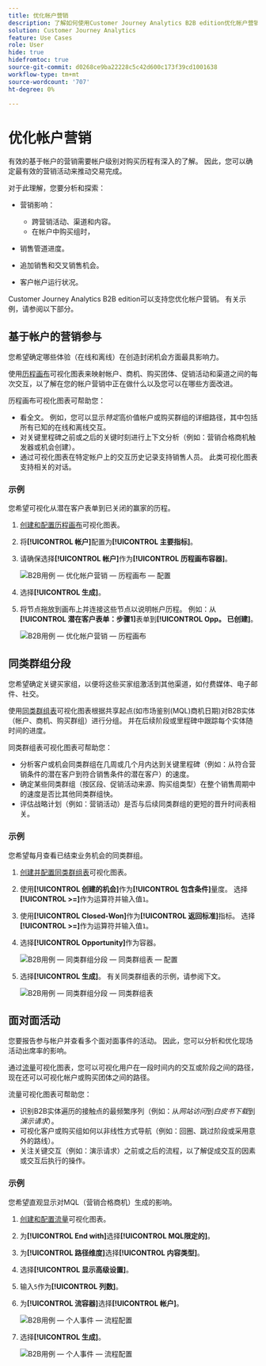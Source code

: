 ```yaml
---
title: 优化帐户营销
description: 了解如何使用Customer Journey Analytics B2B edition优化帐户营销。
solution: Customer Journey Analytics
feature: Use Cases
role: User
hide: true
hidefromtoc: true
source-git-commit: d0268ce9ba22228c5c42d600c173f39cd1001638
workflow-type: tm+mt
source-wordcount: '707'
ht-degree: 0%

---
```


# 优化帐户营销

有效的基于帐户的营销需要帐户级别对购买历程有深入的了解。 因此，您可以确定最有效的营销活动来推动交易完成。

对于此理解，您要分析和探索：

* 营销影响：

   * 跨营销活动、渠道和内容。
   * 在帐户中购买组时，

* 销售管道进度。
* 追加销售和交叉销售机会。
* 客户帐户运行状况。


Customer Journey Analytics B2B edition可以支持您优化帐户营销。 有关示例，请参阅以下部分。


## 基于帐户的营销参与

您希望确定哪些体验（在线和离线）在创造封闭机会方面最具影响力。

使用[历程画布](/help/analysis-workspace/visualizations/journey-canvas/journey-canvas.md)可视化图表来映射帐户、商机、购买团体、促销活动和渠道之间的每次交互，以了解在您的帐户营销中正在做什么以及您可以在哪些方面改进。

历程画布可视化图表可帮助您：

* 看全文。 例如，您可以显示&#x200B;*特定*&#x200B;高价值帐户或购买群组的详细路径，其中包括所有已知的在线和离线交互。
* 对关键里程碑之前或之后的关键时刻进行上下文分析（例如：营销合格商机触发器或机会创建）。
* 通过可视化图表在特定帐户上的交互历史记录支持销售人员。 此类可视化图表支持相关的对话。

### 示例

您希望可视化从潜在客户表单到已关闭的赢家的历程。

1. [创建和配置历程画布](/help/analysis-workspace/visualizations/journey-canvas/configure-journey-canvas.md)可视化图表。
1. 将&#x200B;**[!UICONTROL 帐户]**&#x200B;配置为&#x200B;**[!UICONTROL 主要指标]**。
1. 请确保选择&#x200B;**[!UICONTROL 帐户]**&#x200B;作为&#x200B;**[!UICONTROL 历程画布容器]**。

   ![B2B用例 — 优化帐户营销 — 历程画布 — 配置](assets/b2b-uc-optimize-marketing-journey-canvas-config.png)

1. 选择&#x200B;**[!UICONTROL 生成]**。
1. 将节点拖放到画布上并连接这些节点以说明帐户历程。 例如：从&#x200B;**[!UICONTROL 潜在客户表单：步骤1]**&#x200B;表单到&#x200B;**[!UICONTROL Opp。 已创建]**。

   ![B2B用例 — 优化帐户营销 — 历程画布](assets/b2b-uc-optimize-marketing-journey-canvas.png)


## 同类群组分段

您希望确定关键买家组，以便将这些买家组激活到其他渠道，如付费媒体、电子邮件、社交。

使用[同类群组表](/help/analysis-workspace/visualizations/cohort-table/cohort-analysis.md)可视化图表根据共享起点(如市场鉴别(MQL)商机日期)对B2B实体（帐户、商机、购买群组）进行分组。 并在后续阶段或里程碑中跟踪每个实体随时间的进度。

同类群组表可视化图表可帮助您：

* 分析客户或机会同类群组在几周或几个月内达到关键里程碑（例如：从符合营销条件的潜在客户到符合销售条件的潜在客户）的速度。
* 确定某些同类群组（按区段、促销活动来源、购买组类型）在整个销售周期中的速度是否比其他同类群组快。
* 评估战略计划（例如：营销活动）是否与后续同类群组的更短的晋升时间表相关。

### 示例

您希望每月查看已结束业务机会的同类群组。

1. [创建并配置同类群组表](/help/analysis-workspace/visualizations/cohort-table/t-cohort.md)可视化图表。
1. 使用&#x200B;**[!UICONTROL 创建的机会]**&#x200B;作为&#x200B;**[!UICONTROL 包含条件]**&#x200B;量度。 选择&#x200B;**[!UICONTROL >=]**&#x200B;作为运算符并输入值`1`。
1. 使用&#x200B;**[!UICONTROL Closed-Won]**&#x200B;作为&#x200B;**[!UICONTROL 返回标准]**&#x200B;指标。 选择&#x200B;**[!UICONTROL >=]**&#x200B;作为运算符并输入值`1`。
1. 选择&#x200B;**[!UICONTROL Opportunity]**&#x200B;作为容器。

   ![B2B用例 — 同类群组分段 — 同类群组表 — 配置](assets/b2b-uc-optimize-marketing-cohort-table-config.png)

1. 选择&#x200B;**[!UICONTROL 生成]**。 有关同类群组表的示例，请参阅下文。

   ![B2B用例 — 同类群组分段 — 同类群组表](assets/b2b-uc-optimize-marketing-cohort-table.png)


## 面对面活动

您要报告参与帐户并查看多个面对面事件的活动。 因此，您可以分析和优化现场活动出席率的影响。

通过[流量](/help/analysis-workspace/visualizations/c-flow/flow.md)可视化图表，您可以可视化用户在一段时间内的交互或阶段之间的路径，现在还可以可视化帐户或购买团体之间的路径。

流量可视化图表可帮助您：

* 识别B2B实体遍历的接触点的最频繁序列（例如：从&#x200B;*网站访问*&#x200B;到&#x200B;*白皮书下载*&#x200B;到&#x200B;*演示请求*）。
* 可视化客户或购买组如何以非线性方式导航（例如：回圈、跳过阶段或采用意外的路线）。
* 关注关键交互（例如：演示请求）之前或之后的流程，以了解促成交互的因素或交互后执行的操作。

### 示例

您希望直观显示对MQL（营销合格商机）生成的影响。

1. [创建和配置流量](/help/analysis-workspace/visualizations/c-flow/create-flow.md)可视化图表。
1. 为&#x200B;**[!UICONTROL End with]**&#x200B;选择&#x200B;**[!UICONTROL MQL限定的]**。
1. 为&#x200B;**[!UICONTROL 路径维度]**&#x200B;选择&#x200B;**[!UICONTROL 内容类型]**。
1. 选择&#x200B;**[!UICONTROL 显示高级设置]**。
1. 输入`5`作为&#x200B;**[!UICONTROL 列数]**。
1. 为&#x200B;**[!UICONTROL 流容器]**&#x200B;选择&#x200B;**[!UICONTROL 帐户]**。

   ![B2B用例 — 个人事件 — 流程配置](assets/b2b-uc-optimize-marketing-flow-config.png)

1. 选择&#x200B;**[!UICONTROL 生成]**。

   ![B2B用例 — 个人事件 — 流程配置](assets/b2b-uc-optimize-marketing-flow.png)

